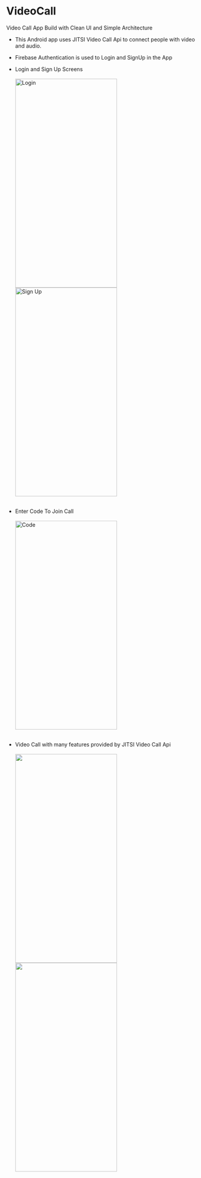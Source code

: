 # VideoCall       
Video Call App Build with Clean UI and Simple Architecture 
* This Android app uses JITSI Video Call Api to connect people with video and audio. 
* Firebase Authentication is used to Login and SignUp in the App

* Login and Sign Up Screens <br>
    <br>  <img src="https://firebasestorage.googleapis.com/v0/b/videocall-d6184.appspot.com/o/screenshots%2FScreenshot_20210914_093523.png?alt=media&token=664561e0-6d22-4642-bc45-881b4288353d" alt="Login" width="270px" height="555px"> <img src="https://firebasestorage.googleapis.com/v0/b/videocall-d6184.appspot.com/o/screenshots%2FScreenshot_20210914_093451.png?alt=media&token=2cfe7f3b-b9a6-4657-8cff-941debc71948" alt="Sign Up" width="270px" height="555px"> <br><br>  
* Enter Code To Join Call   <br>
   <br>  <img src="https://firebasestorage.googleapis.com/v0/b/videocall-d6184.appspot.com/o/screenshots%2FScreenshot_20210914_105354.png?alt=media&token=eaf0957a-795e-43a2-8d58-7dbbeb5cc572" alt="Code" width="270px" height="555px">  <br> <br>
* Video Call with many features provided  by JITSI Video Call Api  <br>
    <br>  <img src="https://firebasestorage.googleapis.com/v0/b/videocall-d6184.appspot.com/o/screenshots%2FScreenshot_20210914_094449.png?alt=media&token=66a5dba6-fee2-4e3f-a04d-711b28062af5" width="270px" height="555px">      <img src="https://firebasestorage.googleapis.com/v0/b/videocall-d6184.appspot.com/o/screenshots%2FScreenshot_20210914_095046.png?alt=media&token=edfaf57a-f524-4ae4-aadb-84c9211a645b" width="270px" height="555px">
